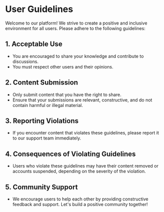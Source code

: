 # User Guidelines

Welcome to our platform! We strive to create a positive and inclusive environment for all users. Please adhere to the following guidelines:

## 1. Acceptable Use
- You are encouraged to share your knowledge and contribute to discussions.
- You must respect other users and their opinions.

## 2. Content Submission
- Only submit content that you have the right to share.
- Ensure that your submissions are relevant, constructive, and do not contain harmful or illegal material.

## 3. Reporting Violations
- If you encounter content that violates these guidelines, please report it to our support team immediately.

## 4. Consequences of Violating Guidelines
- Users who violate these guidelines may have their content removed or accounts suspended, depending on the severity of the violation.

## 5. Community Support
- We encourage users to help each other by providing constructive feedback and support. Let's build a positive community together!

